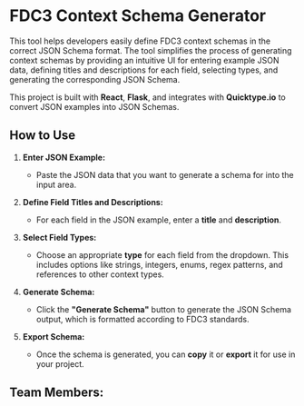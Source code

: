 # FDC3 Context Schema Generator

This tool helps developers easily define FDC3 context schemas in the correct JSON Schema format. The tool simplifies the process of generating context schemas by providing an intuitive UI for entering example JSON data, defining titles and descriptions for each field, selecting types, and generating the corresponding JSON Schema.

This project is built with **React**, **Flask**, and integrates with **Quicktype.io** to convert JSON examples into JSON Schemas.

## How to Use

1. **Enter JSON Example:** 
   - Paste the JSON data that you want to generate a schema for into the input area.

2. **Define Field Titles and Descriptions:** 
   - For each field in the JSON example, enter a **title** and **description**.

3. **Select Field Types:** 
   - Choose an appropriate **type** for each field from the dropdown. This includes options like strings, integers, enums, regex patterns, and references to other context types.

4. **Generate Schema:** 
   - Click the **"Generate Schema"** button to generate the JSON Schema output, which is formatted according to FDC3 standards.

5. **Export Schema:** 
   - Once the schema is generated, you can **copy** it or **export** it for use in your project.
  
## Team Members:



